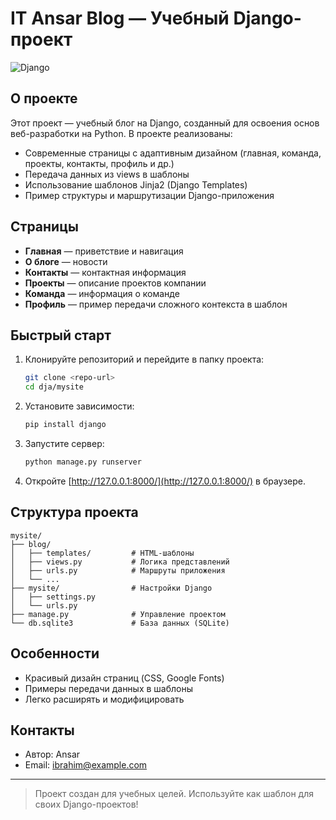 # IT Ansar Blog — Учебный Django-проект

![Django](https://img.shields.io/badge/Django-4.2.3-green?logo=django)

## О проекте

Этот проект — учебный блог на Django, созданный для освоения основ веб-разработки на Python. В проекте реализованы:
- Современные страницы с адаптивным дизайном (главная, команда, проекты, контакты, профиль и др.)
- Передача данных из views в шаблоны
- Использование шаблонов Jinja2 (Django Templates)
- Пример структуры и маршрутизации Django-приложения

## Страницы
- **Главная** — приветствие и навигация
- **О блоге** — новости
- **Контакты** — контактная информация
- **Проекты** — описание проектов компании
- **Команда** — информация о команде
- **Профиль** — пример передачи сложного контекста в шаблон

## Быстрый старт
1. Клонируйте репозиторий и перейдите в папку проекта:
   ```bash
   git clone <repo-url>
   cd dja/mysite
   ```
2. Установите зависимости:
   ```bash
   pip install django
   ```
3. Запустите сервер:
   ```bash
   python manage.py runserver
   ```
4. Откройте [http://127.0.0.1:8000/](http://127.0.0.1:8000/) в браузере.

## Структура проекта
```
mysite/
├── blog/
│   ├── templates/         # HTML-шаблоны
│   ├── views.py           # Логика представлений
│   ├── urls.py            # Маршруты приложения
│   └── ...
├── mysite/                # Настройки Django
│   ├── settings.py
│   └── urls.py
├── manage.py              # Управление проектом
└── db.sqlite3             # База данных (SQLite)
```

## Особенности
- Красивый дизайн страниц (CSS, Google Fonts)
- Примеры передачи данных в шаблоны
- Легко расширять и модифицировать

## Контакты
- Автор: Ansar
- Email: ibrahim@example.com

---
> Проект создан для учебных целей. Используйте как шаблон для своих Django-проектов!
